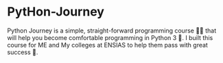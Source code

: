# PytHon-Journey
Python Journey is a simple, straight-forward programming course 👨‍💻 that will help you become comfortable programming in Python 3 🐍. I built this course for ME and My colleges at ENSIAS to help them pass with great success 🎉.

